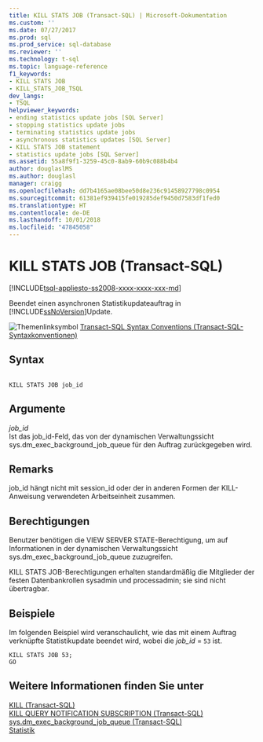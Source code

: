 ```yaml
---
title: KILL STATS JOB (Transact-SQL) | Microsoft-Dokumentation
ms.custom: ''
ms.date: 07/27/2017
ms.prod: sql
ms.prod_service: sql-database
ms.reviewer: ''
ms.technology: t-sql
ms.topic: language-reference
f1_keywords:
- KILL STATS JOB
- KILL_STATS_JOB_TSQL
dev_langs:
- TSQL
helpviewer_keywords:
- ending statistics update jobs [SQL Server]
- stopping statistics update jobs
- terminating statistics update jobs
- asynchronous statistics updates [SQL Server]
- KILL STATS JOB statement
- statistics update jobs [SQL Server]
ms.assetid: 55a8f9f1-3259-45c0-8ab9-60b9c088b4b4
author: douglaslMS
ms.author: douglasl
manager: craigg
ms.openlocfilehash: dd7b4165ae08bee50d8e236c91458927798c0954
ms.sourcegitcommit: 61381ef939415fe019285def9450d7583df1fed0
ms.translationtype: HT
ms.contentlocale: de-DE
ms.lasthandoff: 10/01/2018
ms.locfileid: "47845058"
---
```

# <a name="kill-stats-job-transact-sql"></a>KILL STATS JOB (Transact-SQL)
[!INCLUDE[tsql-appliesto-ss2008-xxxx-xxxx-xxx-md](../../includes/tsql-appliesto-ss2008-xxxx-xxxx-xxx-md.md)]

  Beendet einen asynchronen Statistikupdateauftrag in [!INCLUDE[ssNoVersion](../../includes/ssnoversion-md.md)]Update.  
  
 ![Themenlinksymbol](../../database-engine/configure-windows/media/topic-link.gif "Topic link icon") [Transact-SQL Syntax Conventions (Transact-SQL-Syntaxkonventionen)](../../t-sql/language-elements/transact-sql-syntax-conventions-transact-sql.md)  
  
## <a name="syntax"></a>Syntax  
  
```  
  
KILL STATS JOB job_id   
```  
  
## <a name="arguments"></a>Argumente  
 *job_id*  
 Ist das job_id-Feld, das von der dynamischen Verwaltungssicht sys.dm_exec_background_job_queue für den Auftrag zurückgegeben wird.  
  
## <a name="remarks"></a>Remarks  
 job_id hängt nicht mit session_id oder der in anderen Formen der KILL-Anweisung verwendeten Arbeitseinheit zusammen.  
  
## <a name="permissions"></a>Berechtigungen  
 Benutzer benötigen die VIEW SERVER STATE-Berechtigung, um auf Informationen in der dynamischen Verwaltungssicht sys.dm_exec_background_job_queue zuzugreifen.  
  
 KILL STATS JOB-Berechtigungen erhalten standardmäßig die Mitglieder der festen Datenbankrollen sysadmin und processadmin; sie sind nicht übertragbar.  
  
## <a name="examples"></a>Beispiele  
 Im folgenden Beispiel wird veranschaulicht, wie das mit einem Auftrag verknüpfte Statistikupdate beendet wird, wobei die *job_id* = `53` ist.  
  
```  
KILL STATS JOB 53;  
GO  
```  
  
## <a name="see-also"></a>Weitere Informationen finden Sie unter  
 [KILL &#40;Transact-SQL&#41;](../../t-sql/language-elements/kill-transact-sql.md)   
 [KILL QUERY NOTIFICATION SUBSCRIPTION &#40;Transact-SQL&#41;](../../t-sql/language-elements/kill-query-notification-subscription-transact-sql.md)   
 [sys.dm_exec_background_job_queue &#40;Transact-SQL&#41;](../../relational-databases/system-dynamic-management-views/sys-dm-exec-background-job-queue-transact-sql.md)   
 [Statistik](../../relational-databases/statistics/statistics.md)  
  
  

